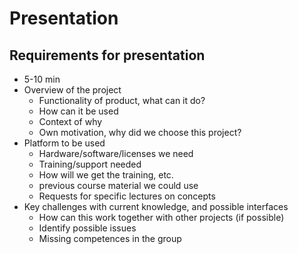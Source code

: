 # Presentation

## Requirements for presentation
- 5-10 min
- Overview of the project
    - Functionality of product, what can it do?
    - How can it be used
    - Context of why
    - Own motivation, why did we choose this project?
- Platform to be used
    - Hardware/software/licenses we need
    - Training/support needed
    - How will we get the training, etc.
    - previous course material we could use
    - Requests for specific lectures on concepts
- Key challenges with current knowledge, and possible interfaces
    - How can this work together with other projects (if possible)
    - Identify possible issues
    - Missing competences in the group





